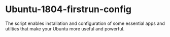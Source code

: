 # Ubuntu-1804-firstrun-config
The script enables installation and configuration of some essential apps and utilties that make your Ubuntu more useful and powerful.
